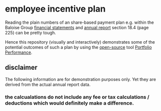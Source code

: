 # employee incentive plan

Reading the plain numbers of an share-based payment plan e.g. within the Baloise Group [financial statements](https://www.baloise.com/en/home/investors/publications/financial-statements.html) and [annual report](https://www.baloise.com/dam/baloise-com/documents/de/publikationen/jahresabschluss/2018/annual-report-baloise-group-2018.pdf) section 18.4 (page 225) can be pretty tough.

Hence this repository (visually and interactively) demonstrates some of the potential outcomes of such a plan by using the [open-source](https://en.wikipedia.org/wiki/Open_source) tool [Portfolio Performance](https://www.portfolio-performance.info).

## disclaimer

The following information are for demonstration purposes only. Yet they are derived from the actual annual report data.

### the calcualations do not include any fee or tax calculations / deductions which would definitely make a difference.
